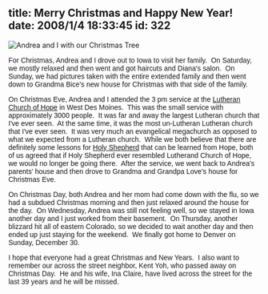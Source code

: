 title: Merry Christmas and Happy New Year!
date: 2008/1/4 18:33:45
id: 322
---
![Andrea and I with our Christmas Tree](/journal_images/mini-DSC02360-journal.jpg)

<font face="Arial">For Christmas, Andrea and I drove out to Iowa to visit her family.  On Saturday, we mostly relaxed and then went and got haircuts and Diana's salon.  On Sunday, we had pictures taken with the entire extended family and then went down to Grandma Bice's new house for Christmas with that side of the family.</font>

<font face="Arial">On Christmas Eve, Andrea and I attended the 3 pm service at the [Lutheran Church of Hope](http://www.hopewdm.org/) in West Des Moines.  This was the small service with approximately 3000 people.  It was far and away the largest Lutheran church that I've ever seen.  At the same time, it was the most un-Lutheran Lutheran church that I've ever seen.  It was very much an evangelical megachurch as opposed to what we expected from a Lutheran church.  While we both believe that there are definitely some lessons for [Holy Shepherd](http://www.holyshepherd.com) that can be learned from Hope, both of us agreed that if Holy Shepherd ever resembled Lutherand Church of Hope, we would no longer be going there.  After the service, we went back to Andrea's parents' house and then drove to Grandma and Grandpa Love's house for Christmas Eve.</font>

<font face="Arial">On Christmas Day, both Andrea and her mom had come down with the flu, so we had a subdued Christmas morning and then just relaxed around the house for the day.  On Wednesday, Andrea was still not feeling well, so we stayed in Iowa another day and I just worked from their basement.  On Thursday, another blizzard hit all of eastern Colorado, so we decided to wait another day and then ended up just staying for the weekend.  We finally got home to Denver on Sunday, December 30. </font>

<font face="Arial">I hope that everyone had a great Christmas and New Years.  I also want to remember our across the street neighbor, Kent Yoh, who passed away on Christmas Day.  He and his wife, Ina Claire, have lived across the street for the last 39 years and he will be missed.</font>